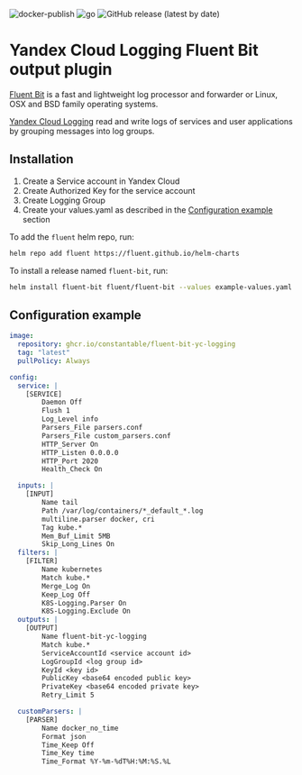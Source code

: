 ![docker-publish](https://github.com/constantable/fluent-bit-yc-logging/actions/workflows/docker-publish.yml/badge.svg)
![go](https://github.com/constantable/fluent-bit-yc-logging/actions/workflows/go.yml/badge.svg)
![GitHub release (latest by date)](https://img.shields.io/github/v/release/constantable/fluent-bit-yc-logging?style=flat)

# Yandex Cloud Logging Fluent Bit output plugin

[Fluent Bit](https://fluentbit.io) is a fast and lightweight log processor and forwarder or Linux, OSX and BSD family operating systems.

[Yandex Cloud Logging](https://cloud.yandex.com/en/docs/logging/) read and write logs of services and user applications by grouping messages into log groups.

## Installation

1. Create a Service account in Yandex Cloud
2. Create Authorized Key for the service account
3. Create Logging Group
4. Create your values.yaml as described in the [Configuration example](#-Configuration-example) section

To add the `fluent` helm repo, run:

```sh
helm repo add fluent https://fluent.github.io/helm-charts
```

To install a release named `fluent-bit`, run:

```sh
helm install fluent-bit fluent/fluent-bit --values example-values.yaml
```

## Configuration example

```yml
image:
  repository: ghcr.io/constantable/fluent-bit-yc-logging
  tag: "latest"
  pullPolicy: Always

config:
  service: |
    [SERVICE]
        Daemon Off
        Flush 1
        Log_Level info
        Parsers_File parsers.conf
        Parsers_File custom_parsers.conf
        HTTP_Server On
        HTTP_Listen 0.0.0.0
        HTTP_Port 2020
        Health_Check On

  inputs: |
    [INPUT]
        Name tail
        Path /var/log/containers/*_default_*.log
        multiline.parser docker, cri
        Tag kube.*
        Mem_Buf_Limit 5MB
        Skip_Long_Lines On
  filters: |
    [FILTER]
        Name kubernetes
        Match kube.*
        Merge_Log On
        Keep_Log Off
        K8S-Logging.Parser On
        K8S-Logging.Exclude On
  outputs: |
    [OUTPUT]
        Name fluent-bit-yc-logging
        Match kube.*
        ServiceAccountId <service account id>
        LogGroupId <log group id>
        KeyId <key id>
        PublicKey <base64 encoded public key>
        PrivateKey <base64 encoded private key>
        Retry_Limit 5

  customParsers: |
    [PARSER]
        Name docker_no_time
        Format json
        Time_Keep Off
        Time_Key time
        Time_Format %Y-%m-%dT%H:%M:%S.%L
```